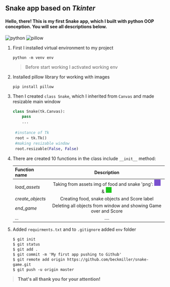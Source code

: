 ## **Snake** app based on *Tkinter* 
#### Hello, there! This is my first **Snake** app, which I built with python **OOP** conception. You will see all descriptions below.

![python](https://img.shields.io/badge/python-3.7.4-red)
![pillow](https://img.shields.io/badge/pillow-8.0.1-brightgreen)

1. First I installed virtual environment to my project

   ``` 
   python -m venv env 
   ```
   > Before start working I activated working env
2. Installed pillow library for working with images
   ```
   pip install pillow
   ``` 
3. Then I created `class Snake`, which I inherited from `Canvas` and made resizable main window
   ```python
   class Snake(tk.Canvas):
       pass
       ...

    #instance of Tk
    root = tk.Tk()
    #making resizable window
    root.resizable(False, False)
   ```
4. There are created 10 functions in the class include `__init__` method:
  
   Function name | Description
   --- |:---:
   *load_assets* |  Taking from assets img of food and snake 'png':   ![food](/assets/food.png) & ![snake](/assets/snake.png)
   *create_objects* | Creating food, snake objects and Score label
   *end_game* | Deleting all  objects from window and showing Game over and Score
   *...* | ....

5. Added `requirments.txt` and to `.gitignore` added `env` folder


   ```
   $ git init
   $ git status
   $ git add .
   $ git commit -m 'My first app pushing to Github'
   $ git remote add origin https://github.com/beckmiller/snake-game.git
   $ git push -u origin master
   ```
>**That's all thank you for your attention!**
